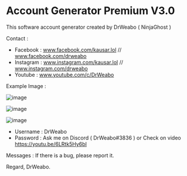 # Account Generator Premium V3.0
This software account generator created by DrWeabo ( NinjaGhost ) 

Contact :

- Facebook : www.facebook.com/kausar.lol // www.facebook.com/drweabo
- Instagram : www.instagram.com/kausar.lol // www.instagram.com/drweabo
- Youtube : www.youtube.com/c/DrWeabo

Example Image : 

![image](https://i.imgur.com/ki1SaHf.png)

![image](https://cdn.discordapp.com/attachments/530205261126828033/657106380087361537/SPOILER_unknown.png)

![image](https://i.imgur.com/jDhKlcB.png)

- Username : DrWeabo
- Password : Ask me on Discord ( DrWeabo#3836 ) or Check on video https://youtu.be/6LRtk5Hy6bI

Messages :
If there is a bug, please report it.

Regard,
DrWeabo.
